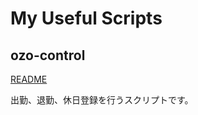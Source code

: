# My Useful Scripts

## ozo-control

[README](https://github.com/Mkamono/scripts/tree/main/ozo-control)

出勤、退勤、休日登録を行うスクリプトです。
